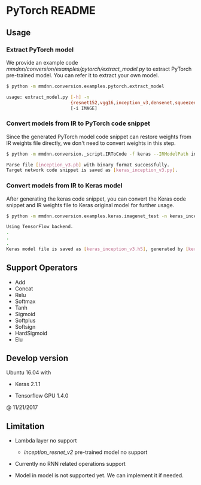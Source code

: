 # PyTorch README

## Usage

### Extract PyTorch model

We provide an example code *mmdnn/conversion/examples/pytorch/extract_model.py* to extract PyTorch pre-trained model. You can refer it to extract your own model.

```bash
$ python -m mmdnn.conversion.examples.pytorch.extract_model

usage: extract_model.py [-h] -n
                        {resnet152,vgg16,inception_v3,densenet,squeezenet,vgg19}
                        [-i IMAGE]
```

### Convert models from IR to PyTorch code snippet

Since the generated PyTorch model code snippet can restore weights from IR weights file directly, we don't need to convert weights in this step.

```bash
$ python -m mmdnn.conversion._script.IRToCode -f keras --IRModelPath inception_v3.pb --dstModelPath keras_inception_v3.py

Parse file [inception_v3.pb] with binary format successfully.
Target network code snippet is saved as [keras_inception_v3.py].
```

### Convert models from IR to Keras model

After generating the keras code snippet, you can convert the Keras code snippet and IR weights file to Keras original model for further usage.

```bash
$ python -m mmdnn.conversion.examples.keras.imagenet_test -n keras_inception_v3.py -w inception_v3.npy --dump keras_inception_v3.h5

Using TensorFlow backend.
.
.
.
Keras model file is saved as [keras_inception_v3.h5], generated by [keras_inception_v3.py] and [inception_v3.npy].
```

## Support Operators

- Add
- Concat
- Relu
- Softmax
- Tanh
- Sigmoid
- Softplus
- Softsign
- HardSigmoid
- Elu

## Develop version

Ubuntu 16.04 with

- Keras 2.1.1

- Tensorflow GPU 1.4.0

@ 11/21/2017

## Limitation

- Lambda layer no support

  - *inception_resnet_v2* pre-trained model no support

- Currently no RNN related operations support

- Model in model is not supported yet. We can implement it if needed.

